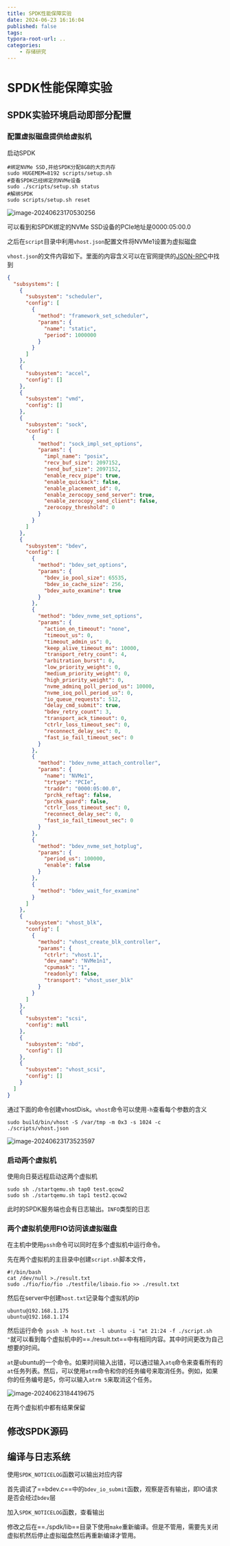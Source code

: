 ```yaml
---
title: SPDK性能保障实验
date: 2024-06-23 16:16:04
published: false
tags:
typora-root-url: ..
categories:
    - 存储研究
---
```


# SPDK性能保障实验

## SPDK实验环境启动即部分配置

### 配置虚拟磁盘提供给虚拟机

启动SPDK

```shell
#绑定NVMe SSD,并给SPDK分配8GB的大页内存
sudo HUGEMEM=8192 scripts/setup.sh
#查看SPDK已经绑定的NVMe设备
sudo ./scripts/setup.sh status
#解绑SPDK
sudo scripts/setup.sh reset
```

![image-20240623170530256](/images/SPDK性能保障实验/image-20240623170530256.png)

可以看到和SPDK绑定的NVMe SSD设备的PCIe地址是0000:05:00.0

之后在`script`目录中利用`vhost.json`配置文件将NVMe1设置为虚拟磁盘

`vhost.json`的文件内容如下。里面的内容含义可以在官网提供的[JSON-RPC](https://spdk.io/doc/jsonrpc.html)中找到

```json
{
  "subsystems": [
    {
      "subsystem": "scheduler",
      "config": [
        {
          "method": "framework_set_scheduler",
          "params": {
            "name": "static",
            "period": 1000000
          }
        }
      ]
    },
    {
      "subsystem": "accel",
      "config": []
    },
    {
      "subsystem": "vmd",
      "config": []
    },
    {
      "subsystem": "sock",
      "config": [
        {
          "method": "sock_impl_set_options",
          "params": {
            "impl_name": "posix",
            "recv_buf_size": 2097152,
            "send_buf_size": 2097152,
            "enable_recv_pipe": true,
            "enable_quickack": false,
            "enable_placement_id": 0,
            "enable_zerocopy_send_server": true,
            "enable_zerocopy_send_client": false,
            "zerocopy_threshold": 0
          }
        }
      ]
    },
    {
      "subsystem": "bdev",
      "config": [
        {
          "method": "bdev_set_options",
          "params": {
            "bdev_io_pool_size": 65535,
            "bdev_io_cache_size": 256,
            "bdev_auto_examine": true
          }
        },
        {
          "method": "bdev_nvme_set_options",
          "params": {
            "action_on_timeout": "none",
            "timeout_us": 0,
            "timeout_admin_us": 0,
            "keep_alive_timeout_ms": 10000,
            "transport_retry_count": 4,
            "arbitration_burst": 0,
            "low_priority_weight": 0,
            "medium_priority_weight": 0,
            "high_priority_weight": 0,
            "nvme_adminq_poll_period_us": 10000,
            "nvme_ioq_poll_period_us": 0,
            "io_queue_requests": 512,
            "delay_cmd_submit": true,
            "bdev_retry_count": 3,
            "transport_ack_timeout": 0,
            "ctrlr_loss_timeout_sec": 0,
            "reconnect_delay_sec": 0,
            "fast_io_fail_timeout_sec": 0
          }
        },
        {
          "method": "bdev_nvme_attach_controller",
          "params": {
            "name": "NVMe1",
            "trtype": "PCIe",
            "traddr": "0000:05:00.0",
            "prchk_reftag": false,
            "prchk_guard": false,
            "ctrlr_loss_timeout_sec": 0,
            "reconnect_delay_sec": 0,
            "fast_io_fail_timeout_sec": 0
          }
        },
        {
          "method": "bdev_nvme_set_hotplug",
          "params": {
            "period_us": 100000,
            "enable": false
          }
        },
        {
          "method": "bdev_wait_for_examine"
        }
      ]
    },
    {
      "subsystem": "vhost_blk",
      "config": [
        {
          "method": "vhost_create_blk_controller",
          "params": {
            "ctrlr": "vhost.1",
            "dev_name": "NVMe1n1",
            "cpumask": "1",
            "readonly": false,
            "transport": "vhost_user_blk"
          }
        }
      ]
    },
    {
      "subsystem": "scsi",
      "config": null
    },
    {
      "subsystem": "nbd",
      "config": []
    },
    {
      "subsystem": "vhost_scsi",
      "config": []
    }
  ]
}
```

通过下面的命令创建vhostDisk。`vhost`命令可以使用`-h`查看每个参数的含义

```
sudo build/bin/vhost -S /var/tmp -m 0x3 -s 1024 -c ./scripts/vhost.json
```

![image-20240623173523597](/images/SPDK性能保障实验/image-20240623173523597.png)

### 启动两个虚拟机

使用向日葵远程启动这两个虚拟机

```shell
sudo sh ./startqemu.sh tap0 test.qcow2
sudo sh ./startqemu.sh tap1 test2.qcow2
```

此时的SPDK服务端也会有日志输出。`INFO`类型的日志

### 两个虚拟机使用FIO访问该虚拟磁盘

在主机中使用`pssh`命令可以同时在多个虚拟机中运行命令。

先在两个虚拟机的主目录中创建`script.sh`脚本文件，

```shell
#!/bin/bash
cat /dev/null >./result.txt
sudo ./fio/fio/fio ./testfile/libaio.fio >> ./result.txt
```

然后在server中创建`host.txt`记录每个虚拟机的ip

```
ubuntu@192.168.1.175
ubuntu@192.168.1.174
```

然后运行命令` pssh -h host.txt -l ubuntu -i "at 21:24 -f ./script.sh "`就可以看到每个虚拟机中的==./result.txt==中有相同内容。其中时间更改为自己想要的时间。

`at`是ubuntu的一个命令。如果时间输入出错，可以通过输入`atq`命令来查看所有的`at`任务列表。然后，可以使用`atrm`命令和你的任务编号来取消任务。例如，如果你的任务编号是5，你可以输入`atrm 5`来取消这个任务。

![image-20240623184419675](/images/SPDK性能保障实验/image-20240623184419675.png)

在两个虚拟机中都有结果保留



## 修改SPDK源码

## 编译与日志系统

使用`SPDK_NOTICELOG`函数可以输出对应内容

首先调试了==bdev.c==中的`bdev_io_submit`函数，观察是否有输出，即IO请求是否会经过`bdev`层

加入`SPDK_NOTICELOG`函数，查看输出

修改之后在==./spdk/lib==目录下使用`make`重新编译。但是不管用，需要先关闭虚拟机然后停止虚拟磁盘然后再重新编译才管用。













